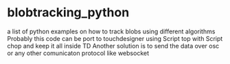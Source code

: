 # blobtracking_python
a list of python examples on how to track blobs using different algorithms
Probably this code can be port to touchdesigner using Script top with Script chop and keep it all inside TD
Another solution is to send the data over osc or any other comunicaton protocol like websocket

